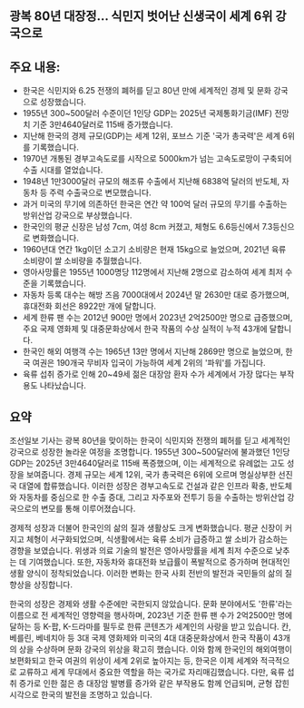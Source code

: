 ## 광복 80년 대장정… 식민지 벗어난 신생국이 세계 6위 강국으로

## 주요 내용:
*   한국은 식민지와 6.25 전쟁의 폐허를 딛고 80년 만에 세계적인 경제 및 문화 강국으로 성장했습니다.
*   1955년 300~500달러 수준이던 1인당 GDP는 2025년 국제통화기금(IMF) 전망치 기준 3만4640달러로 115배 증가했습니다.
*   지난해 한국의 경제 규모(GDP)는 세계 12위, 포브스 기준 '국가 총국력'은 세계 6위를 기록했습니다.
*   1970년 개통된 경부고속도로를 시작으로 5000km가 넘는 고속도로망이 구축되어 수출 시대를 열었습니다.
*   1948년 1만3000달러 규모의 해조류 수출에서 지난해 6838억 달러의 반도체, 자동차 등 주력 수출국으로 변모했습니다.
*   과거 미국의 무기에 의존하던 한국은 연간 약 100억 달러 규모의 무기를 수출하는 방위산업 강국으로 부상했습니다.
*   한국인의 평균 신장은 남성 7cm, 여성 8cm 커졌고, 체형도 6.6등신에서 7.3등신으로 변화했습니다.
*   1960년대 연간 1kg이던 소고기 소비량은 현재 15kg으로 늘었으며, 2021년 육류 소비량이 쌀 소비량을 추월했습니다.
*   영아사망률은 1955년 1000명당 112명에서 지난해 2명으로 감소하여 세계 최저 수준을 기록했습니다.
*   자동차 등록 대수는 해방 즈음 7000대에서 2024년 말 2630만 대로 증가했으며, 휴대전화 회선은 8922만 개에 달합니다.
*   세계 한류 팬 수는 2012년 900만 명에서 2023년 2억2500만 명으로 급증했으며, 주요 국제 영화제 및 대중문화상에서 한국 작품의 수상 실적이 누적 43개에 달합니다.
*   한국인 해외 여행객 수는 1965년 13만 명에서 지난해 2869만 명으로 늘었으며, 한국 여권은 190개국 무비자 입국이 가능하여 세계 2위의 '파워'를 가집니다.
*   육류 섭취 증가로 인해 20~49세 젊은 대장암 환자 수가 세계에서 가장 많다는 부작용도 나타났습니다.

## 요약
조선일보 기사는 광복 80년을 맞이하는 한국이 식민지와 전쟁의 폐허를 딛고 세계적인 강국으로 성장한 놀라운 여정을 조명합니다. 1955년 300~500달러에 불과했던 1인당 GDP는 2025년 3만4640달러로 115배 폭증했으며, 이는 세계적으로 유례없는 고도 성장을 보여줍니다. 경제 규모는 세계 12위, 국가 총국력은 6위에 오르며 명실상부한 선진국 대열에 합류했습니다. 이러한 성장은 경부고속도로 건설과 같은 인프라 확충, 반도체와 자동차를 중심으로 한 수출 증대, 그리고 자주포와 전투기 등을 수출하는 방위산업 강국으로의 변모를 통해 이루어졌습니다.

경제적 성장과 더불어 한국인의 삶의 질과 생활상도 크게 변화했습니다. 평균 신장이 커지고 체형이 서구화되었으며, 식생활에서는 육류 소비가 급증하고 쌀 소비가 감소하는 경향을 보였습니다. 위생과 의료 기술의 발전은 영아사망률을 세계 최저 수준으로 낮추는 데 기여했습니다. 또한, 자동차와 휴대전화 보급률이 폭발적으로 증가하며 현대적인 생활 양식이 정착되었습니다. 이러한 변화는 한국 사회 전반의 발전과 국민들의 삶의 질 향상을 상징합니다.

한국의 성장은 경제와 생활 수준에만 국한되지 않았습니다. 문화 분야에서도 '한류'라는 이름으로 전 세계적인 영향력을 행사하며, 2023년 기준 한류 팬 수가 2억2500만 명에 달하는 등 K-팝, K-드라마를 필두로 한류 콘텐츠가 세계인의 사랑을 받고 있습니다. 칸, 베를린, 베네치아 등 3대 국제 영화제와 미국의 4대 대중문화상에서 한국 작품이 43개의 상을 수상하며 문화 강국의 위상을 확고히 했습니다. 이와 함께 한국인의 해외여행이 보편화되고 한국 여권의 위상이 세계 2위로 높아지는 등, 한국은 이제 세계와 적극적으로 교류하고 세계 무대에서 중요한 역할을 하는 국가로 자리매김했습니다. 다만, 육류 섭취 증가로 인한 젊은 층 대장암 발병률 증가와 같은 부작용도 함께 언급되며, 균형 잡힌 시각으로 한국의 발전을 조명하고 있습니다.
